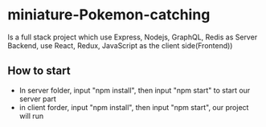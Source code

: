 # miniature-Pokemon-catching

Is a full stack project which use Express, Nodejs, GraphQL, Redis as Server Backend, use React, Redux, JavaScript as the client side(Frontend))

## How to start

- In server folder, input "npm install", then input "npm start" to start our server part
- in client forder, input "npm install", then input "npm start", our project will run
